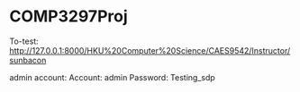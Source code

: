 # COMP3297Proj

To-test: http://127.0.0.1:8000/HKU%20Computer%20Science/CAES9542/Instructor/sunbacon

admin account:
Account: admin
Password: Testing_sdp 
